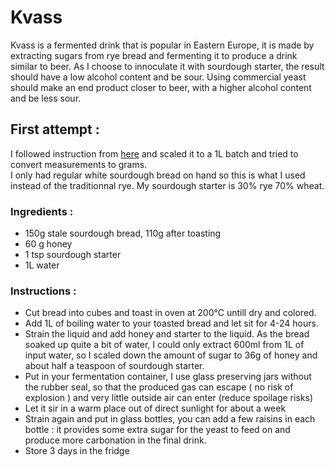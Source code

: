 # Kvass

Kvass is a fermented drink that is popular in Eastern Europe, it is made by extracting sugars from rye bread and fermenting it to produce a drink similar to beer. As I choose to innoculate it with sourdough starter, the result should have a low alcohol content and be sour. Using commercial yeast should make an end product closer to beer, with a higher alcohol content and be less sour. 

## First attempt :
I followed instruction from [here](https://www.fermentingforfoodies.com/traditonal-sourdough-kvass/) and scaled it to a 1L batch and tried to convert measurements to grams.  
I only had regular white sourdough bread on hand so this is what I used instead of the traditionnal rye.
My sourdough starter is 30% rye 70% wheat.

### Ingredients :
- 150g stale sourdough bread, 110g after toasting
- 60 g honey
- 1 tsp sourdough starter
- 1L water

### Instructions :

- Cut bread into cubes and toast in oven at 200°C untill dry and colored.  
- Add 1L of boiling water to your toasted bread and let sit for 4-24 hours.  
- Strain the liquid and add honey and starter to the liquid. As the bread soaked up quite a bit of water, I could only extract 600ml from 1L of input water, so I scaled down the amount of sugar to 36g of honey and about half a teaspoon of sourdough starter.  
- Put in your fermentation container, I use glass preserving jars without the rubber seal, so that the produced gas can escape ( no risk of explosion ) and very little outside air can enter (reduce spoilage risks)
- Let it sir in a warm place out of direct sunlight for about a week
- Strain again and put in glass bottles, you can add a few raisins in each bottle : it provides some extra sugar for the yeast to feed on and produce more carbonation in the final drink.
- Store 3 days in the fridge